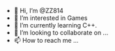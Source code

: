 - 👋 Hi, I’m @ZZ814
- 👀 I’m interested in Games
- 🌱 I’m currently learning C++.
- 💞️ I’m looking to collaborate on ...
- 📫 How to reach me ...

<!---
ZZ814/ZZ814 is a ✨ special ✨ repository because its `README.md` (this file) appears on your GitHub profile.
You can click the Preview link to take a look at your changes.
--->
